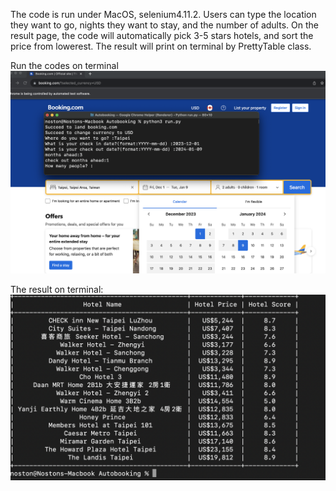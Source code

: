 The code is run under MacOS, selenium4.11.2.
Users can type the location they want to go, nights they want to stay,
and the number of adults.
On the result page, the code will automatically pick 3-5 stars hotels,
and sort the price from lowerest.
The result will print on terminal by PrettyTable class.

Run the codes on terminal
![Alt text](image.png)

The result on terminal:
![Alt text](image-1.png)
